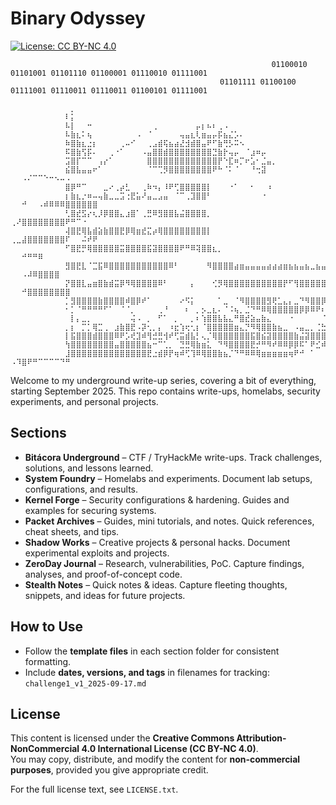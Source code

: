 # Binary Odyssey

[![License: CC BY-NC 4.0](https://img.shields.io/badge/License-CC%20BY--NC%204.0-lightgrey.svg)](https://creativecommons.org/licenses/by-nc/4.0/)
```
⠀⠀⠀⠀⠀⠀⠀⠀⠀⠀⠀⠀⠀⠀⠀⠀⠀⠀⠀⠀⠀⠀⠀⠀⠀⠀⠀⠀⠀⠀⠀⠀⠀⠀⠀⠀⠀⠀⠀⠀⠀⠀  ⠀    01100010 01101001 01101110 01100001 01110010 01111001⠀
⠀⠀⠀⠀⠀⠀⠀⠀⠀⠀⠀⠀⠀⠀⠀⠀⠀⠀⠀⠀⠀⠀⠀⠀⠀⠀⠀⠀⠀⠀⠀⠀⠀⠀  ⠀ ⠀01101111 01100100 01111001 01110011 01110011 01100101 01111001
⠀
⠀⠀⠀⠀⠀⠀⠀⠀⠀⠀⠀⡀⠀⠀⠀⠀⠀⠀⠀⠀⠀⠀⠀⠀⠀⠀⠀⠀⠀⠀⠀⠀⠀⠀⠀⠀⠀⠀⠀⠀⠀⠀⠀⠀⠀⠀⠀⠀⠀⠀⠀⠀⠀⠀⠀⠀⠀⠀⠀⠀⠀⠀⠀⠀⠀⠀⠀⠀⠀⠀⠀⠀⠀⠀⠀
⠀⠀⠀⠀⠀⠀⠀⠀⠀⠀⠇⡅⠀⠀⠀⠀⠀⠀⠀⠀⠀⠀⠀⠀⠀⠀⠀⠀⠀⠀⠀⠀⠀⠀⠀⠀⠀⠀⠀⠀⠀⠀⠀⠀⠀⠀⠀⠀⠀⠀⠀⠀⠀⠀⠀⠀⠀⠀⠀⠀⠀⠀⠀⠀⠀⠀⠀⠀⠀⠀⠀⠀⠀⠀⠀
⠀⠀⠀⠀⠀⠀⠀⠀⠀⠀⠧⡇⠀⠀⠒⠀⠀⠀⠀⠀⠀⠀⠀⠀⠀⠀⢀⠀⠀⠀⠀⠀⠀⠀⡤⡆⠦⠆⢀⠠⠀⠀⠀⠀⠀⠀⠀⠀⠀⠀⠀⠀⠀⠀⠀⠀⠀⠀⠀⠀⠀⠀⠀⠀⠀⠀⠀⠀⠀⠀⠀⠀⠀⠀⠀
⠀⠀⠀⠀⠀⠀⠀⠀⠀⠀⠧⣷⣆⠅⢦⠀⠀⠀⠀⠀⠀⠀⠀⠠⠀⠈⠀⠀⠀⠀⠀⢤⣤⣆⢇⣶⣤⡤⡯⣦⣌⡡⠄⠀⠀⠀⠀⠀⠀⠀⠀⠀⠀⠀⠀⠀⠀⠀⠀⠀⠀⠀⠀⠀⠀⠀⠀⠀⠀⠀⠀⠀⠀⠀⠀
⠀⠀⠀⠀⠀⠀⠀⠀⠀⠀⠷⣿⣷⣆⣐⡆⠀⠀⠀⠀⢀⠤⠊⠀⠀⢀⣠⣾⢯⣦⣴⣜⣺⣾⣿⣤⠟⠋⣷⢛⡣⠭⠢⠀⠀⠀⠀⠀⠀⠀⠀⠀⠀⠀⠀⠀⠀⠀⠀⠀⠀⠀⠀⠀⠀⠀⠀⠀⠀⠀⠀⠀⠀⠀⠀
⠀⠀⠀⠀⠀⠀⠀⠀⠀⠀⠯⣿⣷⢫⡯⠄⠀⠀⢀⠐⠁⠀⠀⠀⠠⣤⣿⣿⣾⣿⣿⣿⣿⣿⣿⣿⣿⣙⣷⡗⢤⡤⠀⠈⣰⠶⡤⠀⠀⠀⠀⠀⠀⠀⠀⠀⠀⠀⠀⠀⠀⠀⠀⠀⠀⠀⠀⠀⠀⠀⠀⠀⠀⠀⠀
⠀⠀⠀⠀⠀⠀⠀⠀⠀⠀⣩⣿⡏⠉⠉⠀⢠⡔⠁⠀⠀⠀⠀⠀⠀⣿⣿⣿⣿⣿⣿⣿⣿⣿⣿⣿⣿⣿⡟⠑⣏⠶⡉⠖⣡⠂⣈⣤⡀⠀⠀⠀⠀⠀⠀⠀⠀⠀⠀⠀⠀⠀⠀⠀⠀⠀⠀⠀⠀⠀⠀⠀⠀⠀⠀
⠀⠀⠀⠀⠀⠀⠀⠀⠀⠀⣮⣿⣧⣤⣤⠖⠁⠀⠀⠀⠀⠀⠀⠀⠀⠈⠉⢉⡻⣿⣿⣿⣿⣿⣿⣿⣿⠟⠓⠈⠅⠈⠀⠀⠘⢒⣽⠀⠀⠀⠀⠀⠀⠀⠀⠀⠀⠀⠀⠀⠀⠀⠀⠀⠀⠀⠀⠀⠀⠀⠀⠀⠀⠀⠀⠀⠀ ⠀⠀⠠⠌⠉⠉⠑⠒⠢⠤⠠
⠀⠀⠀⠀⠀⠀⠀⠀⠀⠀⣿⡿⠛⠉⠀⠀⠀⣀⠔⢀⡴⣃⠀⠀⢀⠷⠲⡄⠸⠟⢋⣿⣿⣿⣿⣿⡇⠀⠀⠀⠐⠁⠀⠀⠂⠀⠀⠰⠀⠀⠀⠀⠀⠀⠀⠀⠀⠀⠀⠀⠀⠀⠀⠀⠀⠀⠀⠀⠀⠀⠀⠀⠀⠀⠀⠔⠒⠊⠀⠀⠴⠶⠶⠦⠵⠤⠄⠠
⠀⠀⠀⠀⠀⠀⠀⠀⠀⠀⡆⣷⣆⡐⠶⠤⢤⣷⣀⣀⣩⢐⣟⣥⠜⣤⣀⣠⣤⠀⠈⠉⢀⣹⣿⣿⠃⠀⠀⠀⠀⠀⠀⠀⠀⠀⠐⠀⠀⠀⠀⠀⠀⠀⠀⠀⠀⠀⠀⠀⠀⠀⠀⠀⠀⠀⠀⠀⠀⠀⠀ ⠀⠀⠚⠀⠀⠠⠾⠿⠿⠿⣿⣿⣿⣿⣿⣿
⠀⠀⠀⠀⠀⠀⠀⠀⠀⠀⢃⣿⣞⣫⡔⢆⡸⡿⣿⣿⣄⣰⣿⠁⢀⣛⠿⣻⣿⣿⣧⣬⣿⣿⣿⣿⡀⠀⠀⠀⠀⠀⠀⠀⠀⠀⠀⠀⠀⠀⠀⠀⠀⠀⠀⠀⠀⠀⠀⠀⠀⠀⠀⠀⠀⠀⠀⠀⠀⠀⢀⠀⠌⠀ ⢀⠜⣿⣿⣿⣿⣿⣿⣿⣿⠟⠛⠉⠐
⠀⠀⠀⠀⠀⠀⠀⠀⠀⠀⢼⣿⣟⢿⣧⣾⣵⣷⣿⣿⣟⡿⢿⣶⣞⣍⡴⢿⣿⣿⣿⣿⣿⣿⣿⣿⡇⠀⠀⠀⠀⠀⠀⠀⠀⠀⠀⠀⠀⠀⠀⠀⠀⠀⠀⠀⠀⠀⠀⠀⠀⠀⠀⠀⠀⠀⠀⢀⠀⣠⠈⠀ ⢀⣀⣼⣿⣿⣿⣿⣿⣿⣿⠏⠀⠀⠬⠞⠟
⠀⠀⠀⠀⠀⠀⠀⠀⠀⠀⠋⣿⣟⡛⢿⣿⣿⣿⣿⣿⣭⣿⣿⣿⣿⣯⣽⣿⣿⣿⣿⠟⠛⠿⢽⣿⣿⣆⡀⠀⠀⠀⠀⠀⠀⠀⠀⠀⠀⠀⠀⠀⠀⠀⠀⠀⠀⠀⠀⠀⡀⣀⢀⡠⣤⣤⣰⣿⠟⠁⠀⠀⡼⢾⣿⣿⣿⣿⣿⣿⠟ ⠀⠀⠚⠛⠛⠿
⠀⠀⠀⠀⠀⠀⠀⠀⠀⠀⣻⣿⣟⣇⠈⣉⣯⠿⣿⣿⣿⣿⣿⣿⣿⣿⣿⣿⣿⠿⠃⠀⠀⠀⠀⠀⠻⣿⣿⣿⣿⣴⣶⣤⣤⣤⣤⣴⣴⣴⣶⣦⣦⣤⣦⣀⣦⣤⣶⣿⣿⣿⣿⣿⣿⣿⠿⠁⠀⠀⡀⣤⣬⣾⣿⣿⣿⠟ ⠀⠀⠠⠼⠿⣿⣿⣿⣿
⠀⠀⠀⠀⠀⠀⠀⠀⠀⠀⡝⣿⣿⣇⣤⣶⣿⣷⣾⣭⡿⠻⢿⣿⣿⣿⣿⠿⠃⠀⠀⠀⠀⡄⠀⠀⠀⢊⡻⢿⣿⣿⣿⣿⣿⣿⣿⣿⣿⣿⡟⠋⢻⣿⣿⣿⣿⣿⣿⣿⣿⣿⣟⢿⠟⢉⠀⡀⢤⣴⣿⣿⣿⠿⠻⠟ ⠀⠀⠚⣿⣿⣿⣿⣿⣿⣿⣿
⠀⠀⠀⠀⠀⠀⠀⠀⠀⠀⡁⣻⣿⣿⣿⣿⣷⣿⣿⣿⣿⠾⣿⡿⠞⠁⠀⠀⠀⠀⠀⠔⠫⡅⠀⠀⠀⠀⠁⣀⠀⠈⠻⣿⣿⣿⣿⣻⢟⣁⣄⡄⣀⠙⠻⣿⣿⡿⠿⠛⡋⠕⠂⢀⣀⣄⣓⣳⢿⠟⢛⣩⠴⠈⠀⠀⠬⠿⠿⣿⣿⣿⣿⣿⣿⣿⣿
⠀⠀⠀⠀⠀⠀⠀⠀⠀⠀⠂⡁⠈⠛⠛⠛⠛⠋⠁⠀⠈⠈⡀⠀⠀⠀⠀⢀⠘⠀⠀⠀⠆⠀⡀⡢⣀⣆⠄⠈⠨⢦⡀⣈⠙⠛⠿⢿⣿⣿⣿⣿⣿⡿⡿⠿⠟⠆⠒⠁⠀⢶⣾⠿⠟⠛⢉⣀⣠⡶⠚⠁⠀⠀⣠⠿⠿⠿⠻⠿⠭⠽⣿⣿⣿⣿⣿
⠀⠀⠀⠀⠀⠀⠀⠀⠀⠀⠀⡇⡄⣀⡀⠀⠀⠀⠀⠀⠀⠀⢬⠠⠀⡀⠀⠋⠁⠀⡀⠀⠀⡀⠆⢱⣿⣿⣧⣧⣄⠛⣿⣞⣵⣤⣷⣄⠀⠀⠀⠐⠀⠀⠀⠀⠀⠈⠉⠁⠁⠀⠠⢤⣶⣾⣿⡿⠋⢀⣀⣰⣶⣾⠽⠿⣿⣿⣿⣿⣿⣿⣿⣿⣿⣿⣿
⠀⠀⠀⠀⠀⠀⠀⠀⠀⠀⡀⡆⠀⡉⡁⢿⣉⢀⠀⣰⣷⣿⣟⠠⡽⢂⡀⡄⠀⠰⣖⢱⢖⢂⡆⠈⣿⣿⣿⣿⣿⣶⣄⡙⠻⢿⣿⣿⣷⣦⣀⠀⠠⣤⣀⡀⢈⣓⣶⣶⣿⣿⣿⣿⣿⠟⠉⠀⠀⠀⣉⣭⣽⣿⣿⣿⣿⣿⣿⣿⣿⣿⣿⣿⣿⣿⣿
⠀⠀⠀⠀⠀⠀⠀⠀⠀⠀⡇⣯⣿⣿⣿⣾⣿⣿⣿⠿⠟⡡⢞⣹⠾⢻⣚⣛⢺⠞⢋⣭⣾⣧⡃⢄⡈⢿⣿⣿⣿⣿⣿⣿⣯⣿⣮⣽⣿⣿⣿⣿⣷⣬⣽⣿⣿⣿⣽⡿⣿⡿⠟⠋⢀⣀⣐⣺⣿⣿⣟⣫⣭⣿⣿⣿⣿⣿⣿⣿⣿⣿⣿⣿⣿⣿⣿
⠀⠀⠀⠀⠀⠀⠀⠀⠀⠀⢳⣿⣿⣿⣿⣿⣿⣿⣿⣤⣿⣿⣿⣿⣿⣦⠒⠉⢁⡀⠀⣙⣛⢿⣷⣶⣅⠀⠙⠻⣿⣿⣿⣿⣟⡚⠛⠻⠞⠿⠿⡿⡿⠯⠁⠟⣊⠾⠝⢋⣁⣀⣤⣤⣿⣿⣿⡿⠿⠿⠻⠛⠻⠻⠿⣿⣿⣿⣿⣿⣿⣿⣿⣿⣿⣿⣿
⠀⠀⠀⠀⠀⠀⠀⠀⠀⠀⣸⣿⣿⣿⣿⣿⣿⣿⣿⣿⣿⣿⣿⣿⣿⣟⣐⣾⡿⡟⢶⠾⢋⢹⠿⢿⣿⣿⣷⣦⡈⠙⠛⠿⠿⢿⣶⣶⣶⣶⣶⢶⠟⠚⠀⠁⠀⠀⠙⠛⠛⠛⠛⠛⠋⠉⠁⠀⠀⠀⠀⠀⠀⢀⠀⠀ ⠠⠹⣿⠟⠛⠉⠉⠉⠉⠙⠛
```
Welcome to my underground write-up series, covering a bit of everything, starting September 2025.
This repo contains write-ups, homelabs, security experiments, and personal projects.

## Sections

- **Bitácora Underground** – CTF / TryHackMe write-ups. Track challenges, solutions, and lessons learned.  
- **System Foundry** – Homelabs and experiments. Document lab setups, configurations, and results.  
- **Kernel Forge** – Security configurations & hardening. Guides and examples for securing systems.  
- **Packet Archives** – Guides, mini tutorials, and notes. Quick references, cheat sheets, and tips.  
- **Shadow Works** – Creative projects & personal hacks. Document experimental exploits and projects.  
- **ZeroDay Journal** – Research, vulnerabilities, PoC. Capture findings, analyses, and proof-of-concept code.  
- **Stealth Notes** – Quick notes & ideas. Capture fleeting thoughts, snippets, and ideas for future projects.

## How to Use

- Follow the **template files** in each section folder for consistent formatting.  
- Include **dates, versions, and tags** in filenames for tracking: `challenge1_v1_2025-09-17.md`

## License

This content is licensed under the **Creative Commons Attribution-NonCommercial 4.0 International License (CC BY-NC 4.0)**.  
You may copy, distribute, and modify the content for **non-commercial purposes**, provided you give appropriate credit.

For the full license text, see `LICENSE.txt`.

